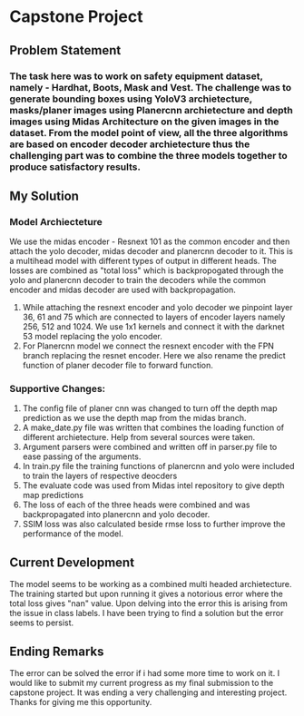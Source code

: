# Capstone Project 

## Problem Statement 

### The task here was to work on safety equipment dataset, namely - Hardhat, Boots, Mask and Vest. The challenge was to generate bounding boxes using YoloV3 archietecture, masks/planer images using Planercnn archietecture and depth images using Midas Architecture on the given images in the dataset. From the model point of view, all the three algorithms are based on encoder decoder archietecture thus the challenging part was to combine the three models together to produce satisfactory results. 

## My Solution

### Model Archiecteture
We use the midas encoder - Resnext 101 as the common encoder and then attach the yolo decoder, midas decoder and planercnn decoder to it. This is a multihead model with different types of output in different heads. The losses are combined as "total loss" which is backpropogated through the yolo and planercnn decoder to train the decoders while the common encoder and midas decoder are used with backpropagation. 

1. While attaching the resnext encoder and yolo decoder we pinpoint layer 36, 61 and 75 which are connected to layers of encoder layers namely 256, 512 and 1024. We use 1x1 kernels and connect it with the darknet 53 model replacing the yolo encoder. 
2. For Planercnn model we connect the resnext encoder with the FPN branch replacing the resnet encoder. Here we also rename the predict function of planer decoder file to forward function.

### Supportive Changes:
1. The config file of planer cnn was changed to turn off the depth map prediction as we use the depth map from the midas branch.
2. A make_date.py file was written that combines the loading function of different archietecture. Help from several sources were taken.
3. Argument parsers were combined and written off in parser.py file to ease passing of the arguments.
4. In train.py file the training functions of planercnn and yolo were included to train the layers of respective deocders
5. The evaluate code was used from Midas intel repository to give depth map predictions
6. The loss of each of the three heads were combined and was backpropagated into planercnn and yolo decoder.
7. SSIM loss was also calculated beside rmse loss to further improve the performance of the model.


## Current Development

The model seems to be working as a combined multi headed archietecture. The training started but upon running it gives a notorious error where the total loss gives "nan" value. Upon delving into the error this is arising from the issue in class labels. I have been trying to find a solution but the error seems to persist. 


## Ending Remarks

The error can be solved the error if i had some more time to work on it. I would like to submit my current progress as my final submission to the capstone project. It was ending a very challenging and interesting project. Thanks for giving me this opportunity.


 
